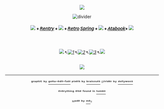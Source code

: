 <div align="center">


<p align="center">
  <img src="https://64.media.tumblr.com/04013a5fa9419ae98fa6eb2afd99cf39/2ae182b3f256ad11-61/s1280x1920/26e3c9a56256eea233a5f7c64e09024deae5d73e.gifv"/>
</p>


![divider](https://64.media.tumblr.com/9f0f72f4f29f33a6502afda629b6a365/648f2d6326bc57fd-1e/s640x960/4ff9e2e4f48cca444c628dce617c33cb69f3ee95.gifv)


#### ![](https://64.media.tumblr.com/91893178863cdc7145a464c5fc7b5c18/b446c5c66747859d-62/s75x75_c1/0eb9c1e47cc554c0b9205fc5db8566c3d407f776.gifv) ⭑ [𝘙𝘦𝘯𝘵𝘳𝘺](https://rentry.co/FurinaTheFountain) ⭑  ![](https://64.media.tumblr.com/0eb81fa1cfd6ae1f82808abdfb6945b9/b446c5c66747859d-28/s75x75_c1/693a78a6763004186602ef491e6104795ac057a2.gifv) ⭑ [𝘙𝘦𝘵𝘳𝘰](https://sparkler.cc/@furinathefountain) [𝘚𝘱𝘳𝘪𝘯𝘨](https://retrospring.net/@FurinaTheFontain) ⭑  ![](https://64.media.tumblr.com/91893178863cdc7145a464c5fc7b5c18/b446c5c66747859d-62/s75x75_c1/0eb9c1e47cc554c0b9205fc5db8566c3d407f776.gifv) ⭑ [𝘈𝘵𝘢𝘣𝘰𝘰𝘬](https://furinathefountain.atabook.org/)⭑ ![](https://64.media.tumblr.com/0eb81fa1cfd6ae1f82808abdfb6945b9/b446c5c66747859d-28/s75x75_c1/693a78a6763004186602ef491e6104795ac057a2.gifv)



ㅤ

###### ![](https://64.media.tumblr.com/bba4e56370a1b1542d05c5eb508dd52e/b446c5c66747859d-67/s75x75_c1/2aa5cd76eaa5deceb3deedad64856064731fcea5.gifv)➷[![1](https://64.media.tumblr.com/63da2be9792f54be1a7cc71e47818bd0/828870b2d99689c2-b1/s75x75_c1/72514a3f363f3701c3bb830c89ce5d3a555aa3cf.pnj)](https://rentry.co/linkrose)➷[![2](https://64.media.tumblr.com/e15cdc53fe9810a04873f876f09a57e9/828870b2d99689c2-db/s75x75_c1/703fb8a8389c30b88b84ce08b67049e8891c9c70.pnj)](https://rentry.co/Rose1kins)➷[![3](https://64.media.tumblr.com/022a22573d89c8013404b4fcb91ab53f/828870b2d99689c2-53/s75x75_c1/dfaa245137fc6a286a52aad01fdd3d65574bdda9.pnj)](https://rentry.co/byiInts)➷![](https://64.media.tumblr.com/1c7b7ce14c30591acd981d285bfe4e65/b446c5c66747859d-f0/s75x75_c1/54c4d33c4b9a3fb558428cde8a71bdc235bba98b.gifv)


ㅤ
![](https://64.media.tumblr.com/47689235e981753f768f9f90f9a70d59/2ae182b3f256ad11-ee/s250x400/3c103e0a48a9e53cce8503508391420263f48a5c.gifv)
ㅤ

---
ᵍʳᵃᵖʰⁱᶜ ᵇʸ [ᵍᵒᵗᵗᵃ⁻ᵉᵈⁱᵗ⁻ᶠᵃˢᵗ](https://www.tumblr.com/gotta-edit-fast) ᵖⁱˣᵉˡˢ ᵇʸ [ᵇʳᵃⁱⁿⁿᵘᵗˢ](https://www.tumblr.com/brainnuts) ᴰⁱᵛⁱᵈᵉʳ ᵇʸ [ᵈᵒˡˡʸʷᵒⁿˢ](https://www.tumblr.com/dollywons/768617158354796544)

ᵉᵛᵉʳʸᵗʰⁱⁿᵍ ᵉˡˢᵉ ᶠᵒᵘⁿᵈ ⁱⁿ  [ᵗᵘᵐᵇˡʳ](https://www.tumblr.com)

ᴹᵃᵈᵉ ᵇʸ [ᵐᵉ](https://github.com/FurinaTheFountain)ᵎᵎ
